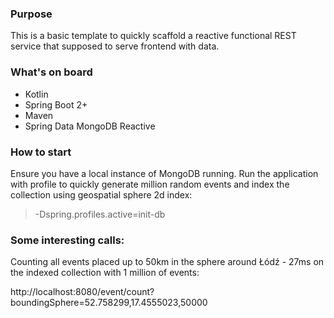 ### Purpose
This is a basic template to quickly scaffold a reactive functional REST service that supposed to serve frontend with data.

### What's on board
- Kotlin
- Spring Boot 2+
- Maven
- Spring Data MongoDB Reactive

### How to start
Ensure you have a local instance of MongoDB running. Run the application with profile to quickly generate million random events and index the collection using geospatial sphere 2d index:
> -Dspring.profiles.active=init-db  

### Some interesting calls:  

Counting all events placed up to 50km in the sphere around Łódź - 27ms on the indexed collection with 1 million of events:

http://localhost:8080/event/count?boundingSphere=52.758299,17.4555023,50000
